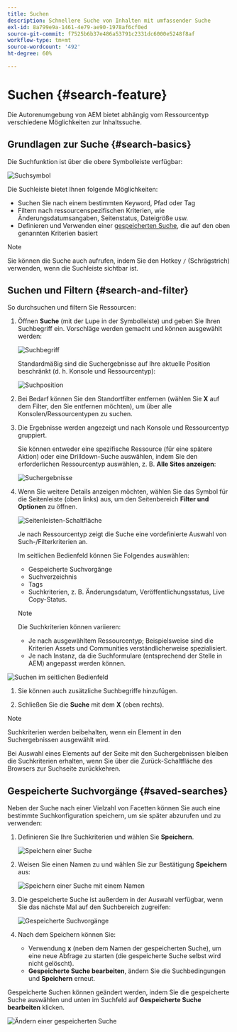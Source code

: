 ```yaml
---
title: Suchen
description: Schnellere Suche von Inhalten mit umfassender Suche
exl-id: 8a799e9a-1461-4e79-ae90-1978af6cf0ed
source-git-commit: f7525b6b37e486a53791c2331dc6000e5248f8af
workflow-type: tm+mt
source-wordcount: '492'
ht-degree: 60%

---
```


# Suchen {#search-feature}

Die Autorenumgebung von AEM bietet abhängig vom Ressourcentyp verschiedene Möglichkeiten zur Inhaltssuche.

## Grundlagen zur Suche {#search-basics}

Die Suchfunktion ist über die obere Symbolleiste verfügbar:

![Suchsymbol](/help/sites-cloud/authoring/assets/search-icon.png)

Die Suchleiste bietet Ihnen folgende Möglichkeiten:

* Suchen Sie nach einem bestimmten Keyword, Pfad oder Tag
* Filtern nach ressourcenspezifischen Kriterien, wie Änderungsdatumsangaben, Seitenstatus, Dateigröße usw.
* Definieren und Verwenden einer [gespeicherten Suche](#saved-searches), die auf den oben genannten Kriterien basiert

>[!NOTE]
>
>Sie können die Suche auch aufrufen, indem Sie den Hotkey `/` (Schrägstrich) verwenden, wenn die Suchleiste sichtbar ist.

## Suchen und Filtern {#search-and-filter}

So durchsuchen und filtern Sie Ressourcen:

1. Öffnen **Suche** (mit der Lupe in der Symbolleiste) und geben Sie Ihren Suchbegriff ein. Vorschläge werden gemacht und können ausgewählt werden:

   ![Suchbegriff](/help/sites-cloud/authoring/assets/search-term.png)

   Standardmäßig sind die Suchergebnisse auf Ihre aktuelle Position beschränkt (d. h. Konsole und Ressourcentyp):

   ![Suchposition](/help/sites-cloud/authoring/assets/search-term-location.png)

1. Bei Bedarf können Sie den Standortfilter entfernen (wählen Sie **X** auf dem Filter, den Sie entfernen möchten), um über alle Konsolen/Ressourcentypen zu suchen.
1. Die Ergebnisse werden angezeigt und nach Konsole und Ressourcentyp gruppiert.

   Sie können entweder eine spezifische Ressource (für eine spätere Aktion) oder eine Drilldown-Suche auswählen, indem Sie den erforderlichen Ressourcentyp auswählen, z. B. **Alle Sites anzeigen**:

   ![Suchergebnisse](/help/sites-cloud/authoring/assets/search-results.png)

1. Wenn Sie weitere Details anzeigen möchten, wählen Sie das Symbol für die Seitenleiste (oben links) aus, um den Seitenbereich **Filter und Optionen** zu öffnen.

   ![Seitenleisten-Schaltfläche](/help/sites-cloud/authoring/assets/rail-button.png)

   Je nach Ressourcentyp zeigt die Suche eine vordefinierte Auswahl von Such-/Filterkriterien an.

   Im seitlichen Bedienfeld können Sie Folgendes auswählen:

   * Gespeicherte Suchvorgänge
   * Suchverzeichnis
   * Tags
   * Suchkriterien, z. B. Änderungsdatum, Veröffentlichungsstatus, Live Copy-Status.

   >[!NOTE]
   >
   >Die Suchkriterien können variieren:
   >
   >* Je nach ausgewähltem Ressourcentyp; Beispielsweise sind die Kriterien Assets und Communities verständlicherweise spezialisiert.
   >* Je nach Instanz, da die Suchformulare (entsprechend der Stelle in AEM) angepasst werden können.

<!--
  >* Your instance as the [Search Forms](/help/sites-administering/search-forms.md) can be customized (appropriate to the location within AEM).
  -->

![Suchen im seitlichen Bedienfeld](/help/sites-cloud/authoring/assets/search-side-panel.png)

1. Sie können auch zusätzliche Suchbegriffe hinzufügen.

1. Schließen Sie die **Suche** mit dem **X** (oben rechts).

>[!NOTE]
>
>Suchkriterien werden beibehalten, wenn ein Element in den Suchergebnissen ausgewählt wird.
>
>Bei Auswahl eines Elements auf der Seite mit den Suchergebnissen bleiben die Suchkriterien erhalten, wenn Sie über die Zurück-Schaltfläche des Browsers zur Suchseite zurückkehren.

## Gespeicherte Suchvorgänge {#saved-searches}

Neben der Suche nach einer Vielzahl von Facetten können Sie auch eine bestimmte Suchkonfiguration speichern, um sie später abzurufen und zu verwenden:

1. Definieren Sie Ihre Suchkriterien und wählen Sie **Speichern**.

   ![Speichern einer Suche](/help/sites-cloud/authoring/assets/search-side-panel.png)

1. Weisen Sie einen Namen zu und wählen Sie zur Bestätigung **Speichern** aus:

   ![Speichern einer Suche mit einem Namen](/help/sites-cloud/authoring/assets/search-save-name.png)

1. Die gespeicherte Suche ist außerdem in der Auswahl verfügbar, wenn Sie das nächste Mal auf den Suchbereich zugreifen:

   ![Gespeicherte Suchvorgänge](/help/sites-cloud/authoring/assets/saved-searches.png)

1. Nach dem Speichern können Sie:

   * Verwendung **x** (neben dem Namen der gespeicherten Suche), um eine neue Abfrage zu starten (die gespeicherte Suche selbst wird nicht gelöscht).
   * **Gespeicherte Suche bearbeiten**, ändern Sie die Suchbedingungen und **Speichern** erneut.

Gespeicherte Suchen können geändert werden, indem Sie die gespeicherte Suche auswählen und unten im Suchfeld auf **Gespeicherte Suche bearbeiten** klicken.

![Ändern einer gespeicherten Suche](/help/sites-cloud/authoring/assets/saved-searches-modify.png)
